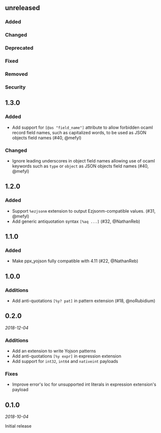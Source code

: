 ## unreleased

### Added

### Changed

### Deprecated

### Fixed

### Removed

### Security

## 1.3.0

### Added

- Add support for `[@as "field_name"]` attribute to allow forbidden
  ocaml record field names, such as capitalized words, to be used as JSON
  objects field names (#40, @mefyl)

### Changed

- Ignore leading underscores in object field names allowing use
  of ocaml keywords such as `type` or `object` as JSON objects field names
  (#40, @mefyl)

## 1.2.0

### Added

- Support `%ezjsonm` extension to output Ezjsonm-compatible values.
  (#31, @mefyl)
- Add generic antiquotation syntax `[%aq ...]` (#32, @NathanReb)

## 1.1.0

### Added

- Make ppx_yojson fully compatible with 4.11 (#22, @NathanReb)

## 1.0.0

### Additions

- Add anti-quotations `[%y? pat]` in pattern extension (#18, @noRubidium)

## 0.2.0

*2018-12-04*

### Additions

- Add an extension to write Yojson patterns
- Add anti-quotations `[%y expr]` in expression extension
- Add support for `int32`, `int64` and `nativeint` payloads

### Fixes

- Improve error's loc for unsupported int literals in expression extension's payload

## 0.1.0

*2018-10-04*

Initial release
